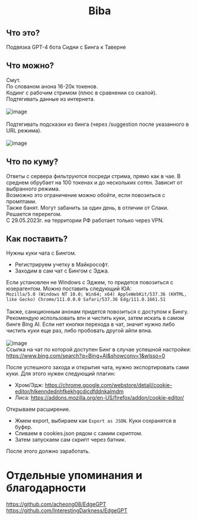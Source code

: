 <h1 align="center">Biba</h1>

## Что это?
Подвязка GPT-4 бота Сидни с Бинга к Таверне

## Что можно?
Смут.</br>
По слованом анона 16-20к токенов.</br>
Кодинг с рабочим стримом (плюс в сравнении со скалой).</br>
Подтягивать данные из интернета.</br></br>
![image](https://github.com/Barbariskaa/Biba/assets/129290831/b5176621-4a1f-4b57-9c7f-865861825c30)</br></br>
Подтягивать подсказки из бинга (через /suggestion после указанного в URL режима).</br></br>
![image](https://user-images.githubusercontent.com/129290831/236729981-42f4cbf8-abbd-4deb-9a70-1a1cb5917119.png)

## Что по куму?
Ответы с сервера фильтруются посреди стрима, прямо как в чае. В среднем обрубает на 100 токенах и до нескольких сотен. Зависит от выбранного режима.<br>
Возможно это ограничение можно обойти, если повозиться с промптами.</br>
Также банят. Могут забанить за один день, в отличии от Слаки. Решается перерегом.</br>
С 29.05.2023г. на территории РФ работает только через VPN.

## Как поставить?
Нужны куки чата с Бингом.<br>
* Регистрируем учетку в Майкрософт.
* Заходим в сам чат с Бингом с Эджа. 

Если установлен не Windows с Эджем, то придется повозиться с юзерагентом. Можно поставить следующий ЮА:</br> `Mozilla/5.0 (Windows NT 10.0; Win64; x64) AppleWebKit/537.36 (KHTML, like Gecko) Chrome/111.0.0.0 Safari/537.36 Edg/111.0.1661.51`</br></br>
Также, санкционным анонам придется повозиться с доступом к Бингу. Рекомендую использовать впн и чистить куки, затем искать в самом бинге Bing AI. Если нет кнопки перехода в чат, значит нужно либо чистить куки еще раз, либо пробовать другой айпи впна.</br></br>
![image](https://user-images.githubusercontent.com/129290831/236732426-91d87aa3-32e2-4f87-9758-ac5c4b222a71.png) </br>
Ссылка на чат по которой доступен Бинг в случае успешной настройки: https://www.bing.com/search?q=Bing+AI&showconv=1&wlsso=0 </br>

После успешного захода и открытия чата, нужно экспортировать сами куки. Для этого нужен следующий плагин:
* Хром/Эдж: https://chrome.google.com/webstore/detail/cookie-editor/hlkenndednhfkekhgcdicdfddnkalmdm
* Лиса: https://addons.mozilla.org/en-US/firefox/addon/cookie-editor/

Открываем расширение. 
* Жмем export, выбираем как `Export as JSON`. Куки сохранятся в буфер.
* Сливаем в cookies.json рядом с самим скриптом. 
* Затем запускаем сам скрипт через батник. 
 
После этого должно заработать.

# Отдельные упоминания и благодарности
https://github.com/acheong08/EdgeGPT</br>
https://github.com/InterestingDarkness/EdgeGPT</br>
